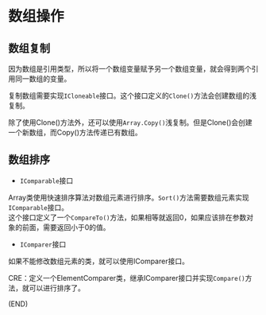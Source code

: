 # 数组操作    

## 数组复制    

因为数组是引用类型，所以将一个数组变量赋予另一个数组变量，就会得到两个引用同一数组的变量。    

复制数组需要实现`ICloneable`接口。这个接口定义的`Clone()`方法会创建数组的浅复制。    

除了使用Clone()方法外，还可以使用`Array.Copy()`浅复制。但是Clone()会创建一个新数组，而Copy()方法传递已有数组。    


## 数组排序    

- `IComparable`接口    

Array类使用快速排序算法对数组元素进行排序。`Sort()`方法需要数组元素实现`IComparable`接口。    
这个接口定义了一个`CompareTo()`方法，如果相等就返回0，如果应该排在参数对象的前面，需要返回小于0的值。    

- `IComparer`接口    

如果不能修改数组元素的类，就可以使用IComparer接口。    

CRE：定义一个ElementComparer类，继承IComparer接口并实现`Compare()`方法，就可以进行排序了。    


(END)  